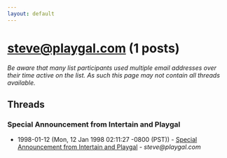 ```yaml
---
layout: default
---
```


# steve@playgal.com (1 posts)

_Be aware that many list participants used multiple email addresses over their time active on the list. As such this page may not contain all threads available._

## Threads

### Special Announcement from Intertain and Playgal
+ 1998-01-12 (Mon, 12 Jan 1998 02:11:27 -0800 (PST)) - [Special Announcement from Intertain and Playgal](/archive/1998/01/29b40a7fcdbdf0e4c43f2f056cc88848152b1e1c90024003195a5378a375b6ea) - _steve@playgal.com_

